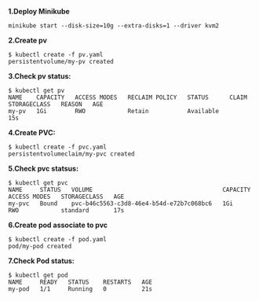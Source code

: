 **1.Deploy Minikube**  
```
minikube start --disk-size=10g --extra-disks=1 --driver kvm2
```
**2.Create pv**  
```
$ kubectl create -f pv.yaml 
persistentvolume/my-pv created
```

**3.Check pv status:**     
```
$ kubectl get pv
NAME    CAPACITY   ACCESS MODES   RECLAIM POLICY   STATUS      CLAIM   STORAGECLASS   REASON   AGE
my-pv   1Gi        RWO            Retain           Available                                   15s
```

**4.Create PVC:**  
```
$ kubectl create -f pvc.yaml 
persistentvolumeclaim/my-pvc created
```

**5.Check pvc statsus:**  
```
$ kubectl get pvc 
NAME     STATUS   VOLUME                                     CAPACITY   ACCESS MODES   STORAGECLASS   AGE
my-pvc   Bound    pvc-b46c5563-c3d8-46e4-b54d-e72b7c068bc6   1Gi        RWO            standard       17s
```

**6.Create pod associate to pvc**  
```
$ kubectl create -f pod.yaml 
pod/my-pod created
```

**7.Check Pod status:**  
```
$ kubectl get pod
NAME     READY   STATUS    RESTARTS   AGE
my-pod   1/1     Running   0          21s
```